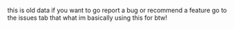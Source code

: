 this is old data if you want to go report a bug or recommend a feature go to the issues tab that what im basically using this for btw!
